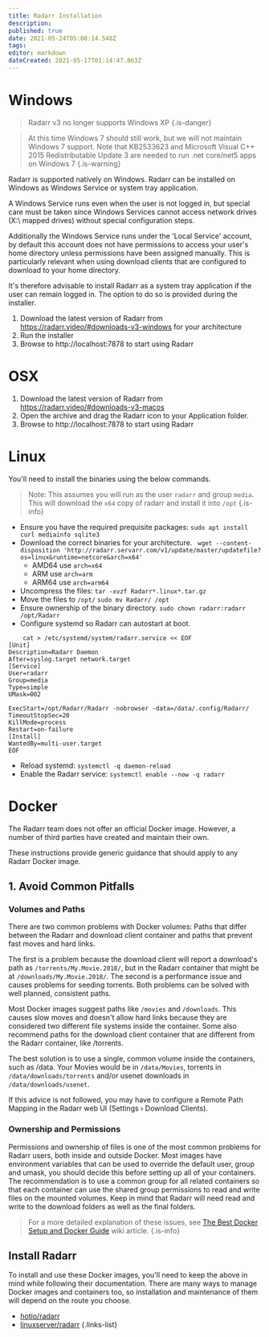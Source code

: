 ```yaml
---
title: Radarr Installation
description: 
published: true
date: 2021-05-24T05:08:14.548Z
tags: 
editor: markdown
dateCreated: 2021-05-17T01:14:47.863Z
---
```


# Windows

> Radarr v3 no longer supports Windows XP
{.is-danger}

> At this time Windows 7 should still work, but we will not maintain Windows 7 support. Note that KB2533623 and Microsoft Visual C++ 2015 Redistributable Update 3 are needed to run .net core/net5 apps on Windows 7
{.is-warning}

Radarr is supported natively on Windows. Radarr can be installed on Windows as Windows Service or system tray application.

A Windows Service runs even when the user is not logged in, but special care must be taken since Windows Services cannot access network drives (X:\ mapped drives) without special configuration steps.

Additionally the Windows Service runs under the 'Local Service' account, by default this account does not have permissions to access your user's home directory unless permissions have been assigned manually. This is particularly relevant when using download clients that are configured to download to your home directory.

It's therefore advisable to install Radarr as a system tray application if the user can remain logged in. The option to do so is provided during the installer.

1. Download the latest version of Radarr from https://radarr.video/#downloads-v3-windows for your architecture
1. Run the installer
1. Browse to http://localhost:7878 to start using Radarr

# OSX
1. Download the latest version of Radarr from https://radarr.video/#downloads-v3-macos
1. Open the archive and drag the Radarr icon to your Application folder.
1. Browse to http://localhost:7878 to start using Radarr
# Linux
You'll need to install the binaries using the below commands.
> Note: This assumes you will run as the user `radarr` and group `media`.
> This will download the `x64` copy of radarr and install it into `/opt`
{.is-info}
- Ensure you have the required prequisite packages: `sudo apt install curl mediainfo sqlite3`
- Download the correct binaries for your architecture.
 ` wget --content-disposition 'http://radarr.servarr.com/v1/update/master/updatefile?os=linux&runtime=netcore&arch=x64'`
  - AMD64 use `arch=x64` 
  - ARM use `arch=arm`
  - ARM64 use `arch=arm64`
- Uncompress the files: `tar -xvzf Radarr*.linux*.tar.gz`
- Move the files to `/opt/` `sudo mv Radarr/ /opt`
- Ensure ownership of the binary directory.
  `sudo chown radarr:radarr /opt/Radarr`
- Configure systemd so Radarr can autostart at boot.
```
    cat > /etc/systemd/system/radarr.service << EOF
[Unit]
Description=Radarr Daemon
After=syslog.target network.target
[Service]
User=radarr
Group=media
Type=simple
UMask=002

ExecStart=/opt/Radarr/Radarr -nobrowser -data=/data/.config/Radarr/
TimeoutStopSec=20
KillMode=process
Restart=on-failure
[Install]
WantedBy=multi-user.target
EOF
```
- Reload systemd: `systemctl -q daemon-reload`
- Enable the Radarr service: `systemctl enable --now -q radarr`

  
# Docker
The Radarr team does not offer an official Docker image. However, a number of third parties have created and maintain their own.

These instructions provide generic guidance that should apply to any Radarr Docker image.

## 1. Avoid Common Pitfalls
### Volumes and Paths
There are two common problems with Docker volumes: Paths that differ between the Radarr and download client container and paths that prevent fast moves and hard links.

The first is a problem because the download client will report a download's path as `/torrents/My.Movie.2018/`, but in the Radarr container that might be at `/downloads/My.Movie.2018/`. The second is a performance issue and causes problems for seeding torrents. Both problems can be solved with well planned, consistent paths.

Most Docker images suggest paths like `/movies` and `/downloads`. This causes slow moves and doesn't allow hard links because they are considered two different file systems inside the container. Some also recommend paths for the download client container that are different from the Radarr container, like /torrents.

The best solution is to use a single, common volume inside the containers, such as /data. Your Movies would be in `/data/Movies`, torrents in `/data/downloads/torrents` and/or usenet downloads in `/data/downloads/usenet`.

If this advice is not followed, you may have to configure a Remote Path Mapping in the Radarr web UI (Settings › Download Clients).

### Ownership and Permissions
Permissions and ownership of files is one of the most common problems for Radarr users, both inside and outside Docker. Most images have environment variables that can be used to override the default user, group and umask, you should decide this before setting up all of your containers. The recommendation is to use a common group for all related containers so that each container can use the shared group permissions to read and write files on the mounted volumes.
Keep in mind that Radarr will need read and write to the download folders as well as the final folders.

> For a more detailed explanation of these issues, see [The Best Docker Setup and Docker Guide](/Docker-Guide) wiki article.
{.is-info}

## Install Radarr
To install and use these Docker images, you'll need to keep the above in mind while following their documentation. There are many ways to manage Docker images and containers too, so installation and maintenance of them will depend on the route you choose.

- [hotio/radarr](https://hotio.dev/containers/radarr/)
- [linuxserver/radarr](https://docs.linuxserver.io/images/docker-radarr)
{.links-list}